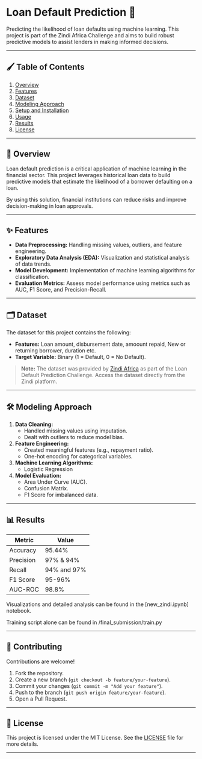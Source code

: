 # Loan Default Prediction 🎯

Predicting the likelihood of loan defaults using machine learning. This project is part of the Zindi Africa Challenge and aims to build robust predictive models to assist lenders in making informed decisions.

---

## 🖌️ Table of Contents
1. [Overview](#overview)
2. [Features](#features)
3. [Dataset](#dataset)
4. [Modeling Approach](#modeling-approach)
5. [Setup and Installation](#setup-and-installation)
6. [Usage](#usage)
7. [Results](#results)
9. [License](#license)

---

## 🌟 Overview

Loan default prediction is a critical application of machine learning in the financial sector. This project leverages historical loan data to build predictive models that estimate the likelihood of a borrower defaulting on a loan. 

By using this solution, financial institutions can reduce risks and improve decision-making in loan approvals.

---

## ✨ Features

- **Data Preprocessing:** Handling missing values, outliers, and feature engineering.
- **Exploratory Data Analysis (EDA):** Visualization and statistical analysis of data trends.
- **Model Development:** Implementation of machine learning algorithms for classification.
- **Evaluation Metrics:** Assess model performance using metrics such as AUC, F1 Score, and Precision-Recall.

---

## 🗂 Dataset

The dataset for this project contains the following:
- **Features:** Loan amount, disbursement date, amoount repaid, New or returning borrower, duration etc.
- **Target Variable:** Binary (1 = Default, 0 = No Default).

> **Note:** The dataset was provided by [Zindi Africa](https://zindi.africa/) as part of the Loan Default Prediction Challenge. Access the dataset directly from the Zindi platform.

---

## 🛠️ Modeling Approach

1. **Data Cleaning:**  
   - Handled missing values using imputation.
   - Dealt with outliers to reduce model bias.
2. **Feature Engineering:**  
   - Created meaningful features (e.g., repayment ratio).
   - One-hot encoding for categorical variables.
3. **Machine Learning Algorithms:**  
   - Logistic Regression  
4. **Model Evaluation:**  
   - Area Under Curve (AUC).  
   - Confusion Matrix.  
   - F1 Score for imbalanced data.  

---


## 📊 Results

| Metric          | Value      |
|------------------|------------|
| Accuracy         | 95.44%  |
| Precision        | 97% & 94%  |
| Recall           | 94% and 97% |
| F1 Score         |95-96%    |
| AUC-ROC          | 98.8%      |

Visualizations and detailed analysis can be found in the [new_zindi.ipynb] notebook.

Training script alone can be found in /final_submission/train.py

---

## 🤝 Contributing

Contributions are welcome!  
1. Fork the repository.  
2. Create a new branch (`git checkout -b feature/your-feature`).  
3. Commit your changes (`git commit -m "Add your feature"`).  
4. Push to the branch (`git push origin feature/your-feature`).  
5. Open a Pull Request.

---

## 📜 License

This project is licensed under the MIT License. See the [LICENSE](LICENSE) file for more details.

---
